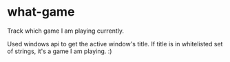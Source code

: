 # what-game
Track which game I am playing currently.

Used windows api to get the active window's title. If title is in whitelisted set of strings, it's a game I am playing. :)
